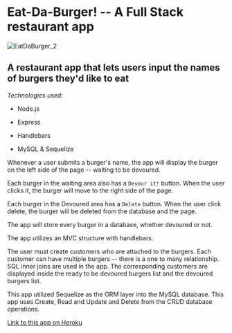 # Eat-Da-Burger! -- A Full Stack restaurant app

![EatDaBurger_2](https://user-images.githubusercontent.com/18557337/56597438-4d293200-65a7-11e9-8615-c76d5e803478.png)

## A restaurant app that lets users input the names of burgers they'd like to eat

_Technologies used:_

- Node.js

- Express

- Handlebars

- MySQL & Sequelize

Whenever a user submits a burger's name, the app will display the burger on the left side of the page -- waiting to be devoured.

Each burger in the waiting area also has a `Devour it!` button. When the user clicks it, the burger will move to the right side of the page.

Each burger in the Devoured area has a `Delete` button. When the user click delete, the burger will be deleted from the database and the page.

The app will store every burger in a database, whether devoured or not.

The app utilizes an MVC structure with handlebars.

The user must create customers who are attached to the burgers. Each customer can have multiple burgers -- there is a one to many relationship. SQL inner joins are used in the app.  The corresponding customers are displayed inside the ready to be devoured burgers list and the devoured burgers list.  

This app utilized Sequelize as the ORM layer into the MySQL database.  This app uses Create, Read and Update and Delete from the CRUD database operations.

[Link to this app on Heroku](https://still-beyond-23927.herokuapp.com/)